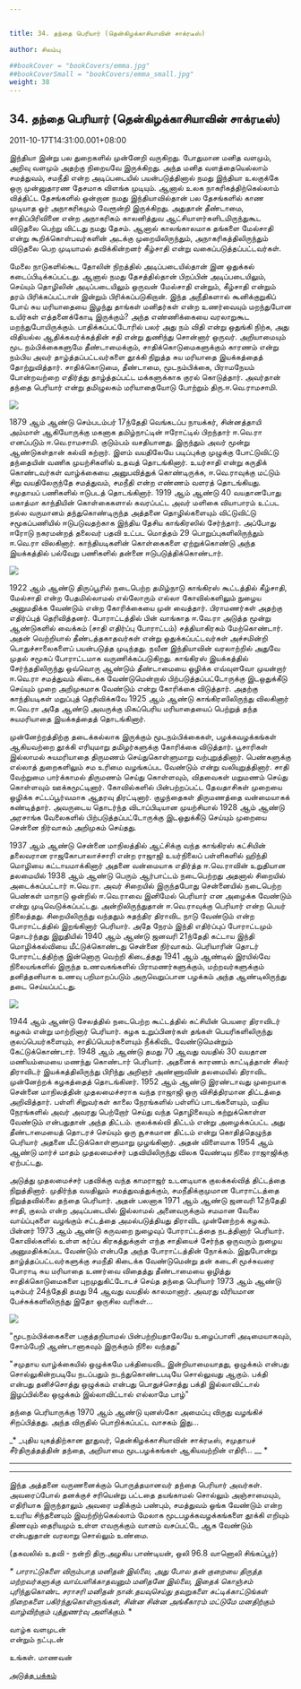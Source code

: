 ```yaml
---


title: 34. தந்தை பெரியார் (தென்கிழக்காசியாவின் சாக்ரடீஸ்)

author: சிலம்பு

##bookCover = "bookCovers/emma.jpg"
##bookCoverSmall = "bookCovers/emma_small.jpg"
weight: 38
---
```


## 34. தந்தை பெரியார் (தென்கிழக்காசியாவின் சாக்ரடீஸ்)

2011-10-17T14:31:00.001+08:00

இந்தியா இன்று பல துறைகளில் முன்னேறி வருகிறது. போதுமான மனித வளமும், அறிவு வளமும் அதற்கு நிறையவே இருக்கிறது. அந்த மனித வளத்தையெல்லாம் சமத்துவம், சமநீதி என்ற அடிப்படையில் பயன்படுத்தினால் நமது இந்தியா உலகுக்கே ஒரு முன்னுதாரண தேசமாக விளங்க முடியும். ஆனால் உலக நாகரிகத்திற்கெல்லாம் வித்திட்ட தேசங்களில் ஒன்றான நமது இந்தியாவில்தான் பல தேசங்களில் காண முடியாத ஓர் அநாகரிகமும் வேரூன்றி இருக்கிறது. அதுதான் தீண்டாமை, சாதிப்பிரிவினை என்ற அநாகரிகம் காலனித்துவ ஆட்சியாளர்களிடமிருந்துகூட விடுதலை பெற்று விட்டது நமது தேசம். ஆனால் காலங்காலமாக தங்களை மேல்சாதி என்று கூறிக்கொள்பவர்களின் அடக்கு முறையிலிருந்தும், அநாகரிகத்திலிருந்தும் விடுதலை பெற முடியாமல் தவிக்கின்றனர் கீழ்சாதி என்று வகைப்படுத்தப்பட்டவர்கள்.

மேலை நாடுகளில்கூட தோலின் நிறத்தில் அடிப்படையில்தான் இன ஒதுக்கல் கடைப்பிடிக்கப்பட்டது. ஆனால் நமது தேசத்தில்தான் பிறப்பின் அடிப்படையிலும், செய்யும் தொழிலின் அடிப்படையிலும் ஒருவன் மேல்சாதி என்றும், கீழ்சாதி என்றும் தரம் பிரிக்கப்பட்டான் இன்றும் பிரிக்கப்படுகிறான். இந்த அநீதிகளால் கூனிக்குறுகிப் போய் சுய மரியாதையை இழந்து தாங்கள் மனிதர்கள் என்ற உணர்வையும் மறந்துபோன உயிர்கள் எத்தனைக்கோடி இருக்கும்? அந்த எண்ணிக்கையை வரலாறுகூட மறந்துபோயிருக்கும். பாதிக்கப்பட்டோரில் பலர் அது நம் விதி என்று ஒதுங்கி நிற்க, அது விதியல்ல ஆதிக்கவர்க்கத்தின் சதி என்று துணிந்து சொன்னார் ஒருவர். அறியாமையும் மூட நம்பிக்கைகளுமே தீண்டாமைக்கும், சாதிக்கொடுமைகளுக்கும் காரணம் என்று நம்பிய அவர் தாழ்த்தப்பட்டவர்களை தூக்கி நிறுத்த சுய மரியாதை இயக்கத்தைத் தோற்றுவித்தார். சாதிக்கொடுமை, தீண்டாமை, மூடநம்பிக்கை, பிராமநேயம் போன்றவற்றை எதிர்த்து தாழ்த்தப்பட்ட மக்களுக்காக குரல் கொடுத்தார். அவர்தான் தந்தை பெரியார் என்று தமிழுலகம் மரியாதையோடு போற்றும் திரு.ஈ.வெ.ராமசாமி.

![](http://3.bp.blogspot.com/-HwIUSZfPEUg/TpvKA9xeVhI/AAAAAAAAA6s/QwOTiKU-CSg/s1600/periyar71.jpg)

1879 ஆம் ஆண்டு செம்படம்பர் 17ந்தேதி வெங்கடப்ப நாயக்கர், சின்னத்தாயி அம்மாள் ஆகியோருக்கு மகனாக தமிழ்நாட்டின் ஈரோட்டில் பிறந்தார் ஈ.வெ.ரா எனப்படும் ஈ.வெ.ராமசாமி. குடும்பம் வசதியானது. இருந்தும் அவர் மூன்று ஆண்டுகள்தான் கல்வி கற்றார். இளம் வயதிலேயே படிப்புக்கு முழுக்கு போட்டுவிட்டு தந்தையின் வணிக முயற்சிகளில் உதவத் தொடங்கினார். உயர்சாதி என்று கருதிக் கொண்டவர்கள் வாழ்க்கையை அனுபவித்துக் கொண்டிருக்க, ஈ.வெ.ராவுக்கு மட்டும் சிறு வயதிலேருந்தே சமத்துவம், சமநீதி என்ற எண்ணம் வளரத் தொடங்கியது. சமுதாயப் பணிகளில் ஈடுபடத் தொடங்கினார். 1919 ஆம் ஆண்டு 40 வயதானபோது மகாத்மா காந்தியின் கொள்கைகளால் கவரப்பட்ட அவர் மளிகை வியாபாரம் உட்பட நல்ல வருமானம் தந்துகொண்டிருந்த அத்தனை தொழில்களையும் விட்டுவிட்டு சமூகப்பணியில் ஈடுபடுவதற்காக இந்திய தேசிய காங்கிரஸில் சேர்ந்தார். அப்போது ஈரோடு நகரமன்றத் தலைவர் பதவி உட்பட மொத்தம் 29 பொறுப்புகளிலிருந்தும் ஈ.வெ.ரா விலகினார். காந்தியடிகளின் கொள்கைகளை ஏற்றுக்கொண்டு அந்த இயக்கத்தில் பல்வேறு பணிகளில் தன்னை ஈடுபடுத்திக்கொண்டார்.

![](http://2.bp.blogspot.com/-RHmt6NMYWbA/TpvHp2QfIvI/AAAAAAAAA6U/LcKBg1cAWKo/s320/Young_Periyar.JPG)

1922 ஆம் ஆண்டு திருப்பூரில் நடைபெற்ற தமிழ்நாடு காங்கிரஸ் கூட்டத்தில் கீழ்சாதி, மேல்சாதி என்ற பேதமில்லாமல் எல்லோரும் எல்லா கோவில்களிலும் நுழைய அனுமதிக்க வேண்டும் என்ற கோரிக்கையை முன் வைத்தார். பிராமணர்கள் அதற்கு எதிர்ப்புத் தெரிவித்தனர். போராட்டத்தில் பின் வாங்காத ஈ.வே.ரா அடுத்த மூன்று ஆண்டுகளில் வைக்கம் (சாதி எதிர்ப்பு போராட்டம்) சத்தியாகிரகம் மேற்கொண்டார். அதன் வெற்றியால் தீண்டத்தகாதவர்கள் என்று ஒதுக்கப்பட்டவர்கள் அச்சமின்றி பொதுச்சாலைகளைப் பயன்படுத்த முடிந்தது. நவீன இந்தியாவின் வரலாற்றில் அதுவே முதல் சமூகப் போராட்டமாக வருணிக்கப்படுகிறது. காங்கிரஸ் இயக்கத்தில் சேர்ந்ததிலிருந்து ஒவ்வொரு ஆண்டும் தீண்டாமையை ஒழிக்க எவ்வுளவோ முயன்றார் ஈ.வெ.ரா சமத்துவம் கிடைக்க வேண்டுமென்றால் பிற்படுத்தப்பட்டோருக்கு இடஒதுக்கீடு செய்யும் முறை அறிமுகமாக வேண்டும் என்று கோரிக்கை விடுத்தார். அதற்கு காந்தியடிகள் மறுப்புத் தெரிவிக்கவே 1925 ஆம் ஆண்டு காங்கிரஸிலிருந்து விலகினார் ஈ.வெ.ரா அதே ஆண்டு அவருக்கு மிகப்பெரிய மரியாதையைப் பெற்றுத் தந்த சுயமரியாதை இயக்கத்தைத் தொடங்கினார்.

முன்னேற்றத்திற்கு தடைக்கல்லாக இருக்கும் மூடநம்பிக்கைகள், பழக்கவழக்கங்கள் ஆகியவற்றை தூக்கி எரியுமாறு தமிழர்களுக்கு கோரிக்கை விடுத்தார். பூசாரிகள் இல்லாமல் சுயமரியாதை திருமணம் செய்துகொள்ளுமாறு வற்புறுத்தினார். பெண்களுக்கு எல்லாத் துறைகளிலும் சம உரிமை வழங்கப்பட வேண்டும் என்று வலியுறுத்தினார். சாதி வேற்றுமை பார்க்காமல் திருமணம் செய்து கொள்ளவும், விதவைகள் மறுமணம் செய்து கொள்ளவும் ஊக்கமூட்டினார். கோவில்களில் பின்பற்றப்பட்ட தேவதாசிகள் முறையை ஒழிக்க சட்டப்பூர்வமாக ஆதரவு திரட்டினார். குழந்தைகள் திருமணத்தை வன்மையாகக் கண்டித்தார். அவருடைய தொடர்ந்த விடாப்பிடியான முயற்சியால் 1928 ஆம் ஆண்டு அரசாங்க வேலைகளில் பிற்படுத்தப்பட்டோருக்கு இடஒதுக்கீடு செய்யும் முறையை சென்னை நிர்வாகம் அறிமுகம் செய்தது.

1937 ஆம் ஆண்டு சென்னை மாநிலத்தில் ஆட்சிக்கு வந்த காங்கிரஸ் கட்சியின் தலைவரான ராஜகோபாலாச்சாரி என்ற ராஜாஜி உயர்நிலைப் பள்ளிகளில் ஹிந்தி மொழியை கட்டாயமாக்கினார் அதனை வன்மையாக எதிர்த்த ஈ.வெ.ராவின் உறுதியான தலமையில் 1938 ஆம் ஆண்டு பெரும் ஆர்பாட்டம் நடைபெற்றது அதனால் சிறையில் அடைக்கப்பட்டார் ஈ.வெ.ரா. அவர் சிறையில் இருந்தபோது சென்னையில் நடைபெற்ற பெண்கள் மாநாடு ஒன்றில் ஈ.வெ.ராவை இனிமேல் பெரியார் என அழைக்க வேண்டும் என்று முடிவெடுக்கப்பட்டது. அன்றிலிருந்துதான் ஈ.வெ.ராவுக்கு பெரியார் என்ற பெயர் நிலைத்தது. சிறையிலிருந்து வந்ததும் சுதந்திர திராவிட நாடு வேண்டும் என்ற போராட்டத்தில் இறங்கினார் பெரியார். அதே நேரம் இந்தி எதிர்ப்புப் போராட்டமும் தொடர்ந்தது இறுதியில் 1940 ஆம் ஆண்டு ஜனவரி 21ந்தேதி கட்டாய இந்தி மொழிக்கல்வியை மீட்டுக்கொண்டது சென்னை நிர்வாகம். பெரியாரின் தொடர் போராட்டத்திற்கு இன்னொரு வெற்றி கிடைத்தது 1941 ஆம் ஆண்டில் இரயில்வே நிலையங்களில் இருந்த உணவகங்களில் பிராமணர்களுக்கும், மற்றவர்களுக்கும் தனித்தனியாக உணவு பறிமாறப்படும் அருவெறுப்பான பழக்கம் அந்த ஆண்டிலிருந்து தடை செய்யப்பட்டது.

![](http://4.bp.blogspot.com/-kBfazHEqhP4/TpvIAdL6LmI/AAAAAAAAA6c/ITxIvvchEXA/s320/Annadurai_and_Periyar.jpg)

1944 ஆம் ஆண்டு சேலத்தில் நடைபெற்ற கூட்டத்தில் கட்சியின் பெயரை திராவிடர் கழகம் என்று மாற்றினார் பெரியார். கழக உறுப்பினர்கள் தங்கள் பெயரிகளிலிருந்து குலப்பெயர்களையும், சாதிப்பெயர்களையும் நீக்கிவிட வேண்டுமென்றும் கேட்டுக்கொண்டார். 1948 ஆம் ஆண்டு தமது 70 ஆவது வயதில் 30 வயதான மணியம்மையை மணந்து கொண்டார் பெரியார். அதனைக் காரணம் காட்டித்தான் சிலர் திராவிடர் இயக்கத்திலிருந்து பிரிந்து அறிஞர் அண்ணாவின் தலமையில் திராவிட முன்னேற்றக் கழகத்தைத் தொடங்கினர். 1952 ஆம் ஆண்டு இரண்டாவது முறையாக சென்னை மாநிலத்தின் முதலமைச்சராக வந்த ராஜாஜி ஒரு விசித்திரமான திட்டத்தை அறிவித்தார். பள்ளி சிறுவர்கள் காலை நேரங்களில் பள்ளிப் பாடங்களையும், மதிய நேரங்களில் அவர் அவரது பெற்றோர் செய்து வந்த தொழிலையும் கற்றுக்கொள்ள வேண்டும் என்பதுதான் அந்த திட்டம். குலக்கல்வி திட்டம் என்று அழைக்கப்பட்ட அது தீண்டாமையைத் தொடரச் செய்யும் ஒரு சூசகமான திட்டம் என்று கொதித்தெழுந்த பெரியார் அதனை மீட்டுக்கொள்ளுமாறு முழங்கினார். அதன் விளைவாக 1954 ஆம் ஆண்டு மார்ச் மாதம் முதலமைச்சர் பதவியிலிருந்து விலக வேண்டிய நிலை ராஜாஜிக்கு ஏற்பட்டது.

அடுத்து முதலமைச்சர் பதவிக்கு வந்த காமராஜர் உடனடியாக குலக்கல்வித் திட்டத்தை நிறுத்தினார். முதிர்ந்த வயதிலும் சமத்துவத்துக்கும், சமநீதிக்குமுமான போராட்டத்தை நிறுத்தவில்லை தந்தை பெரியார். அதன் பலனாக 1971 ஆம் ஆண்டு ஜனவரி 12ந்தேதி சாதி, குலம் என்ற அடிப்படையில் இல்லாமல் அனைவருக்கும் சமமான வேலை வாய்ப்புகளை வழங்கும் சட்டத்தை அமல்படுத்தியது திராவிட முன்னேற்றக் கழகம். பின்னர் 1973 ஆம் ஆண்டு கருவறை நுழைவுப் போராட்டத்தை நடத்தினார் பெரியார். கோவில்களில் உள்ள கர்ப்ப கிரகத்துக்குள் எந்த சாதியைச் சேர்ந்த ஒருவரும் நுழைய அனுமதிக்கப்பட வேண்டும் என்பதே அந்த போராட்டத்தின் நோக்கம். இதுபோன்று தாழ்த்தப்பட்டவர்களுக்கு சமநீதி கிடைக்க வேண்டுமென்று தன் கடைசி மூச்சுவரை போராடி சுய மரியாதை உணர்வை விதைத்து தீண்டாமையை ஒழித்து சாதிக்கொடுமைகளை புறமுதுகிட்டோடச் செய்த தந்தை பெரியார் 1973 ஆம் ஆண்டு டிசம்பர் 24ந்தேதி தமது 94 ஆவது வயதில் காலமானார். அவரது வீரியமான பேச்சுக்களிலிருந்து இதோ ஒருசில வரிகள்...

![](http://1.bp.blogspot.com/-cKnOlJxT16g/TpvIK2l-DAI/AAAAAAAAA6k/cirqTLN-3og/s320/periyar-400.jpg)

"மூடநம்பிக்கைகளை பகுத்தறியாமல் பின்பற்றியதாலேயே உழைப்பாளி அடிமையாகவும், சோம்பேறி ஆண்டானாகவும் இருக்கும் நிலை வந்தது"

"சமுதாய வாழ்க்கையில் ஒழுக்கமே பக்தியைவிட இன்றியாமையாதது, ஒழுக்கம் என்பது சொல்லுகின்றபடியே நடப்பதும் நடந்துகொண்டபடியே சொல்லுவது ஆகும். பக்தி என்பது தனிச்சொத்து ஒழுக்கம் என்பது பொதுச்சொத்து பக்தி இல்லாவிட்டால் இழப்பில்லை ஒழுக்கம் இல்லாவிட்டால் எல்லாமே பாழ்"

தந்தை பெரியாருக்கு 1970 ஆம் ஆண்டு யுனஸ்கோ அமைப்பு விருது வழங்கிச் சிறப்பித்தது. அந்த விருதில் பொறிக்கப்பட்ட வாசகம் இது...

_* _புதிய யுகத்திற்கான தூதுவர், தென்கிழக்காசியாவின் சாக்ரடீஸ், சமுதாயச் சீர்திருத்தத்தின் தந்தை, அறியாமை மூடபழக்கங்கள் ஆகியவற்றின் எதிரி... __ *

* * *

* * *

இந்த அத்தனை வருணனைக்கும் பொருத்தமானவர் தந்தை பெரியார் அவர்கள். அவரைப்போல் தனக்குச் சரியென்று பட்டதை தயங்காமல் சொல்லும் அஞ்சாமையும், எதிரியாக இருந்தாலும் அவரை மதிக்கும் பண்பும், சமத்துவம் ஓங்க வேண்டும் என்ற உயரிய சிந்தனையும் இவற்றிற்கெல்லாம் மேலாக மூடபழக்கவழக்கங்களை தூக்கி எறியும் திணவும் தைரியமும் உள்ள எவருக்கும் வானம் வசப்பட்டே ஆக வேண்டும் என்பதுதான் வரலாறு சொல்லும் உண்மை.

(தகவலில் உதவி - நன்றி திரு.அழகிய பாண்டியன், ஒலி 96.8 வானொலி சிங்கப்பூர்)

_* _பாராட்டுகளை விரும்பாத மனிதன் இல்லை, அது போல தன் குறையை திருத்த மற்றவர்களுக்கு வாய்பளிக்காதவனும் மனிதனே இல்லை, இதைக் கொஞ்சம் புரிந்துகொண்ட சராசரி மனிதன் நான்.தயவுசெய்து தவறுகளை சுட்டிக்காட்டுங்கள் நிறைகளை பகிர்ந்துகொள்ளுங்கள், சின்ன சின்ன அங்கீகாரம் மட்டுமே மனதிற்கும் வாழ்விற்கும் புத்துணர்வு அளிக்கும்.__ *

வாழ்க வளமுடன்  
என்றும் நட்புடன்

உங்கள். மாணவன்

[அடுத்த பக்கம்](varalatru_nayagarkal_39)